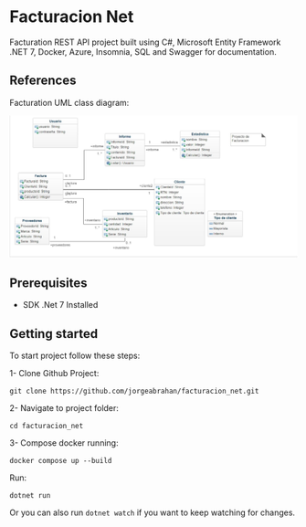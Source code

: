 # Facturacion Net

Facturation REST API project built using C#, Microsoft Entity Framework .NET 7, Docker, Azure, Insomnia, SQL and Swagger for documentation.

## References

Facturation UML class diagram:

![Facturation uml class diagram](./repo_images/uml_class_diagram_facturation.jpg)

## Prerequisites

- SDK .Net 7 Installed

## Getting started

To start project follow these steps:

1- Clone Github Project:

```
git clone https://github.com/jorgeabrahan/facturacion_net.git
```

2- Navigate to project folder:

```
cd facturacion_net
```

3- Compose docker running:

```
docker compose up --build
```

Run:

```
dotnet run
```

Or you can also run `dotnet watch` if you want to keep watching for changes.
